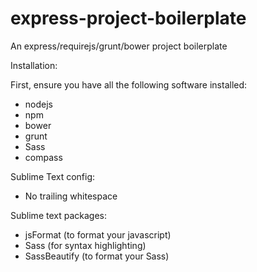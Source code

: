 express-project-boilerplate
===========================

An express/requirejs/grunt/bower project boilerplate

Installation:

First, ensure you have all the following software installed:

* nodejs
* npm
* bower
* grunt
* Sass
* compass

Sublime Text config:

* No trailing whitespace

Sublime text packages:

* jsFormat (to format your javascript)
* Sass (for syntax highlighting)
* SassBeautify (to format your Sass)